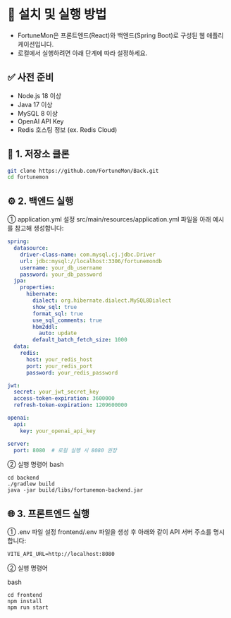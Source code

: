 # 🔧 설치 및 실행 방법

- FortuneMon은 프론트엔드(React)와 백엔드(Spring Boot)로 구성된 웹 애플리케이션입니다.
- 로컬에서 실행하려면 아래 단계에 따라 설정하세요.


## ✅ 사전 준비

- Node.js 18 이상
- Java 17 이상
- MySQL 8 이상
- OpenAI API Key
- Redis 호스팅 정보 (ex. Redis Cloud)


## 📁 1. 저장소 클론

```bash
git clone https://github.com/FortuneMon/Back.git
cd fortunemon
```
## ⚙️ 2. 백엔드 실행

① application.yml 설정
src/main/resources/application.yml 파일을 아래 예시를 참고해 생성합니다:

```yaml
spring:
  datasource:
    driver-class-name: com.mysql.cj.jdbc.Driver
    url: jdbc:mysql://localhost:3306/fortunemondb
    username: your_db_username
    password: your_db_password
  jpa:
    properties:
      hibernate:
        dialect: org.hibernate.dialect.MySQL8Dialect
        show_sql: true
        format_sql: true
        use_sql_comments: true
        hbm2ddl:
          auto: update
        default_batch_fetch_size: 1000
  data:
    redis:
      host: your_redis_host
      port: your_redis_port
      password: your_redis_password

jwt:
  secret: your_jwt_secret_key
  access-token-expiration: 3600000
  refresh-token-expiration: 1209600000

openai:
  api:
    key: your_openai_api_key

server:
  port: 8080  # 로컬 실행 시 8080 권장
```
② 실행 명령어
bash
```
cd backend
./gradlew build
java -jar build/libs/fortunemon-backend.jar
```

## 🌐 3. 프론트엔드 실행
① .env 파일 설정
frontend/.env 파일을 생성 후 아래와 같이 API 서버 주소를 명시합니다:

```
VITE_API_URL=http://localhost:8080
```
② 실행 명령어

bash
```
cd frontend
npm install
npm run start
```


